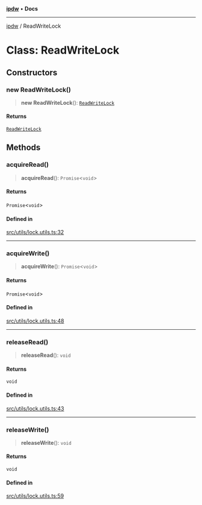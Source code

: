 [**ipdw**](../README.md) • **Docs**

***

[ipdw](../globals.md) / ReadWriteLock

# Class: ReadWriteLock

## Constructors

### new ReadWriteLock()

> **new ReadWriteLock**(): [`ReadWriteLock`](ReadWriteLock.md)

#### Returns

[`ReadWriteLock`](ReadWriteLock.md)

## Methods

### acquireRead()

> **acquireRead**(): `Promise`\<`void`\>

#### Returns

`Promise`\<`void`\>

#### Defined in

[src/utils/lock.utils.ts:32](https://github.com/ansi-code/ipdw/blob/01fadcc9abca9fbd90e38855b259b101aa727349/src/utils/lock.utils.ts#L32)

***

### acquireWrite()

> **acquireWrite**(): `Promise`\<`void`\>

#### Returns

`Promise`\<`void`\>

#### Defined in

[src/utils/lock.utils.ts:48](https://github.com/ansi-code/ipdw/blob/01fadcc9abca9fbd90e38855b259b101aa727349/src/utils/lock.utils.ts#L48)

***

### releaseRead()

> **releaseRead**(): `void`

#### Returns

`void`

#### Defined in

[src/utils/lock.utils.ts:43](https://github.com/ansi-code/ipdw/blob/01fadcc9abca9fbd90e38855b259b101aa727349/src/utils/lock.utils.ts#L43)

***

### releaseWrite()

> **releaseWrite**(): `void`

#### Returns

`void`

#### Defined in

[src/utils/lock.utils.ts:59](https://github.com/ansi-code/ipdw/blob/01fadcc9abca9fbd90e38855b259b101aa727349/src/utils/lock.utils.ts#L59)
